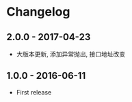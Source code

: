 # Changelog

## 2.0.0 - 2017-04-23

* 大版本更新, 添加异常抛出, 接口地址改变

## 1.0.0 - 2016-06-11

* First release
